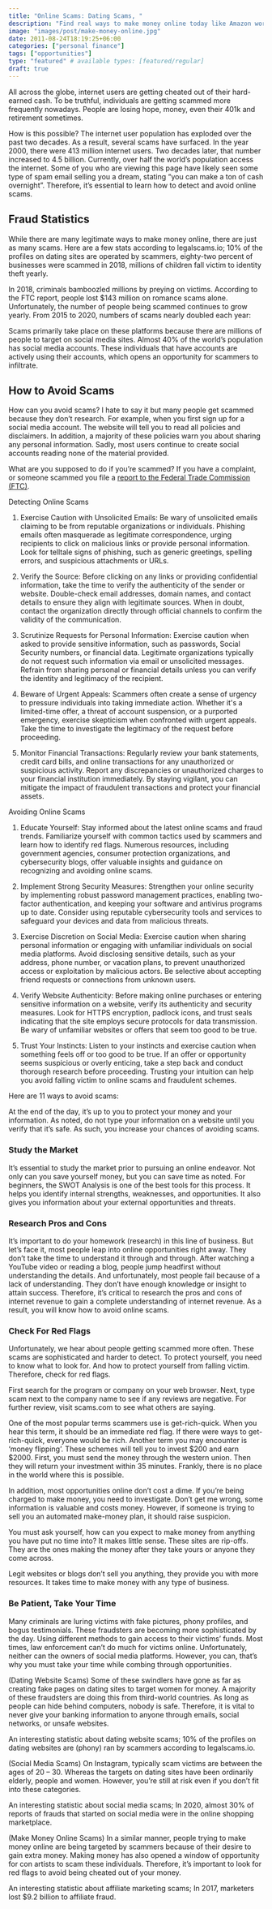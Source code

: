 ```yaml
---
title: "Online Scams: Dating Scams, "
description: "Find real ways to make money online today like Amazon work from home jobs, associate marketing, freelance opportunities and more."
image: "images/post/make-money-online.jpg"
date: 2011-08-24T18:19:25+06:00
categories: ["personal finance"]
tags: ["opportunities"]
type: "featured" # available types: [featured/regular]
draft: true
---
```


All across the globe, internet users are getting cheated out of their hard-earned cash. To be truthful, individuals are getting scammed more frequently nowadays. People are losing hope, money, even their 401k and retirement sometimes.

How is this possible? The internet user population has exploded over the past two decades. As a result, several scams have surfaced. In the year 2000, there were 413 million internet users. Two decades later, that number increased to 4.5 billion. Currently, over half the world’s population access the internet. Some of you who are viewing this page have likely seen some type of spam email selling you a dream, stating “you can make a ton of cash overnight”. Therefore, it’s essential to learn how to detect and avoid online scams.

## Fraud Statistics

While there are many legitimate ways to make money online, there are just as many scams. Here are a few stats according to legalscams.io; 10% of the profiles on dating sites are operated by scammers, eighty-two percent of businesses were scammed in 2018, millions of children fall victim to identity theft yearly.

In 2018, criminals bamboozled millions by preying on victims. According to the FTC report, people lost $143 million on romance scams alone. Unfortunately, the number of people being scammed continues to grow yearly. From 2015 to 2020, numbers of scams nearly doubled each year:

Scams primarily take place on these platforms because there are millions of people to target on social media sites. Almost 40% of the world’s population has social media accounts. These individuals that have accounts are actively using their accounts, which opens an opportunity for scammers to infiltrate.

## How to Avoid Scams

How can you avoid scams? I hate to say it but many people get scammed because they don’t research. For example, when you first sign up for a social media account. The website will tell you to read all policies and disclaimers. In addition, a majority of these policies warn you about sharing any personal information. Sadly, most users continue to create social accounts reading none of the material provided.

What are you supposed to do if you’re scammed? If you have a complaint, or someone scammed you file a [report to the Federal Trade Commission (FTC)](https://reportfraud.ftc.gov/#/).

Detecting Online Scams

1.  Exercise Caution with Unsolicited Emails: Be wary of unsolicited emails claiming to be from reputable organizations or individuals. Phishing emails often masquerade as legitimate correspondence, urging recipients to click on malicious links or provide personal information. Look for telltale signs of phishing, such as generic greetings, spelling errors, and suspicious attachments or URLs.
    
2.  Verify the Source: Before clicking on any links or providing confidential information, take the time to verify the authenticity of the sender or website. Double-check email addresses, domain names, and contact details to ensure they align with legitimate sources. When in doubt, contact the organization directly through official channels to confirm the validity of the communication.
    
3.  Scrutinize Requests for Personal Information: Exercise caution when asked to provide sensitive information, such as passwords, Social Security numbers, or financial data. Legitimate organizations typically do not request such information via email or unsolicited messages. Refrain from sharing personal or financial details unless you can verify the identity and legitimacy of the recipient.
    
4.  Beware of Urgent Appeals: Scammers often create a sense of urgency to pressure individuals into taking immediate action. Whether it's a limited-time offer, a threat of account suspension, or a purported emergency, exercise skepticism when confronted with urgent appeals. Take the time to investigate the legitimacy of the request before proceeding.
    
5.  Monitor Financial Transactions: Regularly review your bank statements, credit card bills, and online transactions for any unauthorized or suspicious activity. Report any discrepancies or unauthorized charges to your financial institution immediately. By staying vigilant, you can mitigate the impact of fraudulent transactions and protect your financial assets.
    

Avoiding Online Scams

1.  Educate Yourself: Stay informed about the latest online scams and fraud trends. Familiarize yourself with common tactics used by scammers and learn how to identify red flags. Numerous resources, including government agencies, consumer protection organizations, and cybersecurity blogs, offer valuable insights and guidance on recognizing and avoiding online scams.
    
2.  Implement Strong Security Measures: Strengthen your online security by implementing robust password management practices, enabling two-factor authentication, and keeping your software and antivirus programs up to date. Consider using reputable cybersecurity tools and services to safeguard your devices and data from malicious threats.
    
3.  Exercise Discretion on Social Media: Exercise caution when sharing personal information or engaging with unfamiliar individuals on social media platforms. Avoid disclosing sensitive details, such as your address, phone number, or vacation plans, to prevent unauthorized access or exploitation by malicious actors. Be selective about accepting friend requests or connections from unknown users.
    
4.  Verify Website Authenticity: Before making online purchases or entering sensitive information on a website, verify its authenticity and security measures. Look for HTTPS encryption, padlock icons, and trust seals indicating that the site employs secure protocols for data transmission. Be wary of unfamiliar websites or offers that seem too good to be true.
    
5.  Trust Your Instincts: Listen to your instincts and exercise caution when something feels off or too good to be true. If an offer or opportunity seems suspicious or overly enticing, take a step back and conduct thorough research before proceeding. Trusting your intuition can help you avoid falling victim to online scams and fraudulent schemes.

Here are 11 ways to avoid scams:

At the end of the day, it’s up to you to protect your money and your information. As noted, do not type your information on a website until you verify that it’s safe. As such, you increase your chances of avoiding scams.

### Study the Market

It’s essential to study the market prior to pursuing an online endeavor. Not only can you save yourself money, but you can save time as noted. For beginners, the SWOT Analysis is one of the best tools for this process. It helps you identify internal strengths, weaknesses, and opportunities. It also gives you information about your external opportunities and threats.

### Research Pros and Cons

It’s important to do your homework (research) in this line of business. But let’s face it, most people leap into online opportunities right away. They don’t take the time to understand it through and through. After watching a YouTube video or reading a blog, people jump headfirst without understanding the details. And unfortunately, most people fail because of a lack of understanding. They don’t have enough knowledge or insight to attain success. Therefore, it’s critical to research the pros and cons of internet revenue to gain a complete understanding of internet revenue. As a result, you will know how to avoid online scams.

### Check For Red Flags

Unfortunately, we hear about people getting scammed more often. These scams are sophisticated and harder to detect. To protect yourself, you need to know what to look for. And how to protect yourself from falling victim. Therefore, check for red flags.

First search for the program or company on your web browser. Next, type scam next to the company name to see if any reviews are negative. For further review, visit scams.com to see what others are saying.

One of the most popular terms scammers use is get-rich-quick. When you hear this term, it should be an immediate red flag. If there were ways to get-rich-quick, everyone would be rich. Another term you may encounter is ‘money flipping’. These schemes will tell you to invest $200 and earn $2000. First, you must send the money through the western union. Then they will return your investment within 35 minutes. Frankly, there is no place in the world where this is possible.

In addition, most opportunities online don’t cost a dime. If you’re being charged to make money, you need to investigate. Don’t get me wrong, some information is valuable and costs money. However, if someone is trying to sell you an automated make-money plan, it should raise suspicion.

You must ask yourself, how can you expect to make money from anything you have put no time into? It makes little sense. These sites are rip-offs. They are the ones making the money after they take yours or anyone they come across.

Legit websites or blogs don’t sell you anything, they provide you with more resources. It takes time to make money with any type of business.

### Be Patient, Take Your Time

Many criminals are luring victims with fake pictures, phony profiles, and bogus testimonials. These fraudsters are becoming more sophisticated by the day. Using different methods to gain access to their victims’ funds. Most times, law enforcement can’t do much for victims online. Unfortunately, neither can the owners of social media platforms. However, you can, that’s why you must take your time while combing through opportunities.

(Dating Website Scams) Some of these swindlers have gone as far as creating fake pages on dating sites to target women for money. A majority of these fraudsters are doing this from third-world countries. As long as people can hide behind computers, nobody is safe. Therefore, it is vital to never give your banking information to anyone through emails, social networks, or unsafe websites.

An interesting statistic about dating website scams; 10% of the profiles on dating websites are (phony) ran by scammers according to legalscams.io.

(Social Media Scams) On Instagram, typically scam victims are between the ages of 20 – 30. Whereas the targets on dating sites have been ordinarily elderly, people and women. However, you’re still at risk even if you don’t fit into these categories.

An interesting statistic about social media scams; In 2020, almost 30% of reports of frauds that started on social media were in the online shopping marketplace.

(Make Money Online Scams) In a similar manner, people trying to make money online are being targeted by scammers because of their desire to gain extra money. Making money has also opened a window of opportunity for con artists to scam these individuals. Therefore, it’s important to look for red flags to avoid being cheated out of your money.

An interesting statistic about affiliate marketing scams; In 2017, marketers lost $9.2 billion to affiliate fraud.
